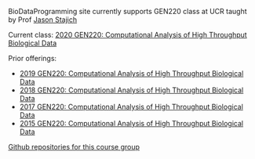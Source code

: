 BioDataProgramming site currently supports GEN220 class at UCR taught by Prof [Jason Stajich](http://lab.stajich.org/)

Current class: [2020 GEN220: Computational Analysis of High Throughput Biological Data](https://biodataprog.github.io/GEN220_2020)

Prior offerings:
* [2019 GEN220: Computational Analysis of High Throughput Biological Data](https://biodataprog.github.io/GEN220_2019)
* [2018 GEN220: Computational Analysis of High Throughput Biological Data](https://biodataprog.github.io/2018_programming-intro/)
* [2017 GEN220: Computational Analysis of High Throughput Biological Data](https://biodataprog.github.io/2017_programming-intro/)
* [2015 GEN220: Computational Analysis of High Throughput Biological Data](https://hyphaltip.github.io/GEN220_2015/) 


[Github repositories for this course group](https://github.com/biodataprog/)
